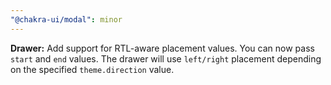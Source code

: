 ```yaml
---
"@chakra-ui/modal": minor
---
```


**Drawer:** Add support for RTL-aware placement values. You can now pass `start`
and `end` values. The drawer will use `left/right` placement depending on the
specified `theme.direction` value.
